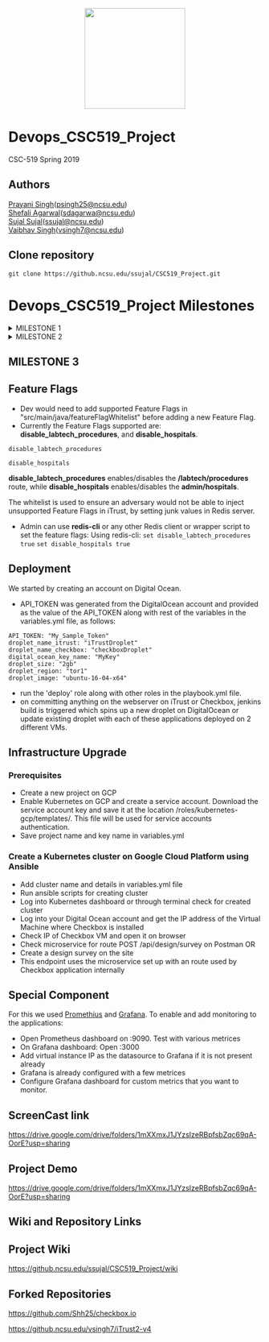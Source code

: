 <p align="center">
  <img width="200" height="200" src="https://upload.wikimedia.org/wikipedia/commons/e/e1/North_Carolina_State_University_Athletic_logo.svg">
</p>

# Devops_CSC519_Project
CSC-519 Spring 2019

## Authors
[Prayani Singh](https://github.ncsu.edu/psingh25)(psingh25@ncsu.edu) <br>
[Shefali Agarwal](https://github.ncsu.edu/Sdagarwa)(sdagarwa@ncsu.edu) <br>
[Sujal Sujal](https://github.ncsu.edu/ssujal)(ssujal@ncsu.edu) <br>
[Vaibhav Singh](https://github.ncsu.edu/vsingh7)(vsingh7@ncsu.edu) <br>

## Clone repository
```
git clone https://github.ncsu.edu/ssujal/CSC519_Project.git
```

# Devops_CSC519_Project Milestones 
<details><summary>MILESTONE 1</summary>

## Build Milestones

In this milestone, we have completed the following tasks:

:white_check_mark: Provisioning and configuring an jenkins server (on a remote VM), automatically using ansible. <br>

:white_check_mark: Using a combination of jenkins-job-builder and ansible, automatically setup build jobs for two applications: <br>
>  * A nodejs web application [checkbox.io](https://github.com/chrisparnin/checkbox.io).
>  * An "enterprise" Java system [iTrust](https://github.ncsu.edu/engr-csc326-staff/iTrust2-v4)

:white_check_mark: Using a combination of mocha/pm2, create a test script that will start and stop the checkbox.io service on the server. <br>

:white_check_mark: Create a simple git hook or GitHub webhook to trigger a build when a push is made to the repo. Demonstrate a passing build for each job after a commit. <br>

## Prerequisites
1. Install VirtualBox - version 5.2.* (Please install this version for baker to run smoothly. Vagrant can be used instead but extra setup and steps will be required to setup successfully)
2. Install Vagrant
3. Install Baker ([Baker website](https://docs.getbaker.io/installation/)) - latest stable version


## Installation and Instructions
1. Clone project from git repository
2. Create public and private key in ansible-srv directory from CLI using the command:
```
cd ansible-srv
ssh-keygen -t rsa -b 4096 -C "web-srv" -f web-srv
```
## Starting Web Server
1. Go into directory web-srv
```
cd web-srv
```
2. Create VM using baker (called from baker.yml).This will also save your public key in directory ~/.ssh/public_key which we need to add in authorized_keys once we are logged into the VM.
```
baker bake
```
3. Start VM using baker. Use command:
```
baker ssh
```
4. Set public key: (append key from public_key to authorized_keys)
```
cat ~/.ssh/public_key >> ~/.ssh/authorized_keys
```

## Starting Ansible Server
1. Go into directory ansible-srv
```
cd ansible-srv
```
2. Create VM using baker (called from baker.yml). This will also install ansible in the server directly and save your private key in directory ~/.ssh/web-srv which we need to add in in order to access the web server (Please do not share this key with anybody).
```
baker bake
```
3. Start VM using baker. Use command:
```
baker ssh
```
4. Change permission of private key
```
chmod 600 ~/.ssh/web-srv
```
5. Changed into linked directory for ansible server
```
cd /ansible-srv/
```
6. Open vars/common.yml in the project directory, add required credentials for database, jenkins, checkbox and iTrust.
A few variables have been supplied by us. These include a few URLs and plugins. Please do not make modifications to these existing variables as it may lead to incorrect installation of the project.

Note:
- For github credentials: please specify credentials from github.ncsu.com. These variables are used in our iTrust forked repository which is checked into https://github.ncsu.edu/. 
- For mail user and password, please specify credentials for any SMTP server (check for security measures if using server for non-standard protocols). 

7. Once the required credentials have been added, vault the common.yml file by calling this command:
````
ansible-vault encrypt vars/common.yml
````
This will encrypt your variable file and prompt for a password which can be used every time you want to run the Ansible playbook.

8. Call Ansible Playbook using inventory from main.yml file
```
ansible-playbook main.yml -i inventory --ask-vault-pass
```
This will prompt you for vault password. Enter password as added in step 7. This should run the Ansible Playbook.

9. Once everything is installed successfully, Jenkins can be accessed on the following port:
````
192.168.33.100:8080
````
It will prompt you for username and password, enter credentials as specified in vars/commons.yml for Jenkins. Once you are logged into Jenkins portal. You should see project builds for Checkbox and iTrust in a healthy state. To check working of the builds through Git hook, go to the next step.

## Jenkins Builds
To check Jenkins builds on commit, go into forked repository directory on web server. (as specified in vars/commons.yml). 
- CheckBox: Go into project directory where the server files are located. Commit a few changes into this repository and push it to the server. Open browser on Jenkins port as specified above.
Open jenkins on specified location above and check if the build is running.

- iTrust: Go into project directory where the server files are located. Commit a few changes into this repository and push it to the server. Open browser on Jenkins port as specified above.
Open jenkins on specified location above and check if the build is running.

## ScreenCast link
https://drive.google.com/drive/folders/1mXXmxJ1JYzsIzeRBpfsbZqc69qA-OorE?usp=sharing
</details>

<details><summary>MILESTONE 2</summary>

## Task Distribution
[Prayani Singh](https://github.ncsu.edu/psingh25)(psingh25@ncsu.edu) - Checkbox Static Analysis Implementation and Gates <br>
[Shefali Agarwal](https://github.ncsu.edu/Sdagarwa)(sdagarwa@ncsu.edu) - Fuzzer and Test Prioritization <br>
[Sujal Sujal](https://github.ncsu.edu/ssujal)(ssujal@ncsu.edu) - iTrust Analysis and Gates <br>
[Vaibhav Singh](https://github.ncsu.edu/vsingh7)(vsingh7@ncsu.edu) - Code coverage and Build Configuration <br>

## Build Milestones
In this milestone, we have completed the following tasks:

:white_check_mark: Code coverage, analysis for iTrust <br>
:white_check_mark: Fuzzer and Test Prioritization for iTrust <br>
:white_check_mark: Static Code Analysis for Checkbox <br>
:white_check_mark: Reports and Analysis <br>

## ChangeLog
1. Renamed main.yml > playbook.yml
2. var/common.yml > variables.yml (in root directory)
3. Added reports directory containing itrust and Checkbox reports

## Prerequisites
1. Setup web and ansible server as given in Milestone 1
2. Please make sure Milestone 1 along with the roles mentioned in scripts are up and running

## Starting Ansible Server
1. Changed into linked directory for ansible server
```
cd /ansible-srv/
```
2. Open variables.yml in the project directory, add required config and variable names for jenkins, checkbox and iTrust.
A few variables have been supplied by us. These include a few URLs and plugins. Please do not make modifications to these existing variables as it may lead to incorrect installation of the project.

3. Call Ansible Playbook using inventory from playbook.yml file
```
ansible-playbook playbook.yml -i inventory --ask-vault-pass
````

## Code Coverage, analysis for iTrust
1. Code coverage uses a plugin called [Jacoco](https://www.eclemma.org/jacoco/)
2. Static code analysis is conducted through plugin called [Checkstyle](http://checkstyle.sourceforge.net/)
2. Checkstyle analyses static code and Reports all warnings and errors. Report includes bugs, syntax warnings etc.
3. Configured through Jenkins and reports are displayed on Jenkins Job portal
4. Build fails when coverage is lesser than 50%

## Fuzzer and Test Prioritization for iTrust
1. There are 2 roles called Fuzzer and Test Prioritization. Fuzzer role is not included in playbook.yml and is run inside Test Prioritization role
2. Number of runs in variables.yml indicate how many times fuzzer will run
3. Number of seconds in variables.yml indicate the wait time before the next build is triggered. We have added the time as 250 seconds but it may differ based on system configuration

## Static Code Analysis for Checkbox
1. analysis.js is used to run static analyzer on all the Checkbox files.
2. Build failing criteria is based on failing one of the following: 
- When a method is longer than 80 lines
- When there are more than 6 conditions in a function
- When there are more than 165 characters on a given line

## Reports and Analysis
https://github.ncsu.edu/ssujal/CSC519_Project/tree/master/reports
Includes:
1. Description Report
2. Test Prioritization Report
3. Sample Coverage Report
4. Checkbox Analysis Report

## ScreenCast link
https://drive.google.com/drive/folders/1mXXmxJ1JYzsIzeRBpfsbZqc69qA-OorE?usp=sharing
</details>

## MILESTONE 3

## Feature Flags
* Dev would need to add supported Feature Flags in "src/main/java/featureFlagWhitelist" before adding a new Feature Flag.
* Currently the Feature Flags supported are:
**disable_labtech_procedures**, and
**disable_hospitals**.

`disable_labtech_procedures`

`disable_hospitals`

**disable_labtech_procedures** enables/disables the **/labtech/procedures** route, while **disable_hospitals** enables/disables the **admin/hospitals**.

The whitelist is used to ensure an adversary would not be able to inject unsupported Feature Flags in iTrust, by setting junk values in Redis server.

* Admin can use **redis-cli** or any other Redis client or wrapper script to set the feature flags:
Using redis-cli:
`set disable_labtech_procedures true`
`set disable_hospitals true`


## Deployment
We started by creating an account on Digital Ocean.

- API_TOKEN was generated from the DigitalOcean account and provided as the value of the API_TOKEN along with rest of the variables in the variables.yml file, as follows:
```
API_TOKEN: "My_Sample_Token"
droplet_name_itrust: "iTrustDroplet"
droplet_name_checkbox: "checkboxDroplet"
digital_ocean_key_name: "MyKey"
droplet_size: "2gb"
droplet_region: "tor1"
droplet_image: "ubuntu-16-04-x64"
```
- run the 'deploy' role along with other roles in the playbook.yml file.
- on committing anything on the webserver on iTrust or Checkbox, jenkins build is triggered which spins up a new droplet on DigitalOcean or update existing droplet with each of these applications deployed on 2 different VMs.


## Infrastructure Upgrade
### Prerequisites
- Create a new project on GCP
- Enable Kubernetes on GCP and create a service account. Download the service account key and save it at the location /roles/kubernetes-gcp/templates/. This file will be used for service accounts authentication.
- Save project name and key name in variables.yml

### Create a Kubernetes cluster on Google Cloud Platform using Ansible
- Add cluster name and details in variables.yml file
- Run ansible scripts for creating cluster
- Log into Kubernetes dashboard or through terminal check for created cluster
- Log into your Digital Ocean account and get the IP address of the Virtual Machine where Checkbox is installed
- Check IP of Checkbox VM and open it on browser
- Check microservice for route POST /api/design/survey on Postman 
OR
- Create a design survey on the site
- This endpoint uses the microservice set up with an route used by Checkbox application internally

## Special Component

For this we used [Promethius](https://prometheus.io) and [Grafana](https://prometheus.io/docs/visualization/grafana/). 
To enable and add monitoring to the applications:
- Open Prometheus dashboard on <VM IP>:9090. Test with various metrices
- On Grafana dashboard: Open <Build server IP>:3000
- Add virtual instance IP as the datasource to Grafana if it is not present already
- Grafana is already configured with a few metrices
- Configure Grafana dashboard for custom metrics that you want to monitor.

## ScreenCast link
https://drive.google.com/drive/folders/1mXXmxJ1JYzsIzeRBpfsbZqc69qA-OorE?usp=sharing

## Project Demo
https://drive.google.com/drive/folders/1mXXmxJ1JYzsIzeRBpfsbZqc69qA-OorE?usp=sharing

## Wiki and Repository Links

## Project Wiki
https://github.ncsu.edu/ssujal/CSC519_Project/wiki

## Forked Repositories
https://github.com/Shh25/checkbox.io

https://github.ncsu.edu/vsingh7/iTrust2-v4


